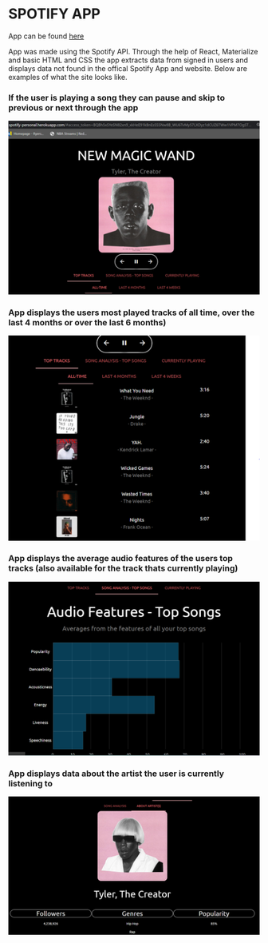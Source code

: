 # SPOTIFY APP

App can be found [here](http://spotify-personal.herokuapp.com)

App was made using the Spotify API. Through the help of React, Materialize and basic HTML and CSS the app extracts data from signed in users and displays data not found in the offical Spotify App and website. Below are examples of what the site looks like.

### If the user is playing a song they can pause and skip to previous or next through the app
![Image of Yaktocat](https://github.com/thapaking051/spotify/blob/master/image/nowplaying.PNG)

### App displays the users most played tracks of all time, over the last 4 months or over the last 6 months)
![Image of Yaktocat](https://github.com/thapaking051/spotify/blob/master/image/toptracks.PNG)

### App displays the average audio features of the users top tracks (also available for the track thats currently playing)
![Image of Yaktocat](https://github.com/thapaking051/spotify/blob/master/image/audiofeatures.PNG)

### App displays data about the artist the user is currently listening to
![Image of Yaktocat](https://github.com/thapaking051/spotify/blob/master/image/aboutartist.PNG)

